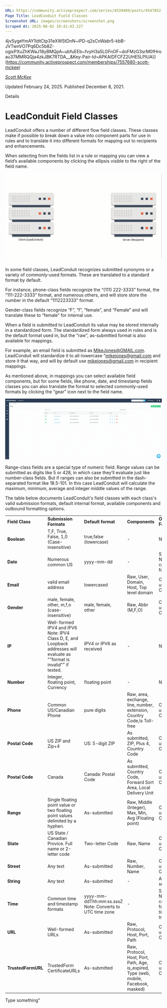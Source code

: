 ```yaml
---
URL: https://community.activeprospect.com/series/4539489/posts/4547852-leadconduit-field-classes
Page Title: LeadConduit Field Classes
Screenshot URL: images/screenshots/screenshot.png
Scraped At: 2025-06-02 19:41:43.227
---
```

4jvSygeYmAY1ldtCtp31eXWStDnN~iPD-q2sCnWabr5-kbB-JVTwnVO7Pq6Dc5b8Z-ogixPXuZhKWaJ18yBMQpA~ubfuEEb~fvyH3a5LGFnOF~doFMzG3srM0fHroau37MMRQQja4zkJBK7RTDA__&Key-Pair-Id=APKAIDFCFZ2UHE5LPIUA)](https://community.activeprospect.com/memberships/7557680-scott-mckee)

[_Scott McKee_](https://community.activeprospect.com/memberships/7557680-scott-mckee)

Updated February 24, 2025. Published December 8, 2021.

Details

# LeadConduit Field Classes

LeadConduit offers a number of different flow field classes. These classes make if possible to break down a value into component parts for use in rules and to translate it into different formats for mapping out to recipients and enhancements.

When selecting from the fields list in a rule or mapping you can view a field’s available components by clicking the ellipsis visible to the right of the field name.

![](images/image-1.gif)

In some field classes, LeadConduit recognizes submitted synonyms or a variety of commonly-used formats. These are translated to a standard format by default.

For instance, phone-class fields recognize the “(111) 222-3333” format, the “111-222-3333” format, and numerous others, and will store store the number in the default “1112223333” format.

Gender-class fields recognize “F”, “f”, “female”, and “Female” and will translate these to “female” for internal use.

When a field is submitted to LeadConduit its value may be stored internally in a standardized form. The standardized form always used in rules and is the default format used in, but the “raw”, as-submitted format is also available for mappings.

For example, an email field is submitted as [MikeJones@GMAIL.com](mailto:MikeJones@GMAIL.com). LeadConduit will standardize it to all-lowercase “mikejones@gmail.com and store it that way, and will by default use mikejones@gmail.com in recipient mappings.

As mentioned above, in mappings you can select available field components, but for some fields, like phone, date, and timestamp fields classes you can also translate the format to selected commonly-used formats by clicking the “gear” icon next to the field name.

![](images/image-2.gif)

Range-class fields are a special type of numeric field. Range values can be submitted as digits like 5 or 428, in which case they’ll evaluate just like number-class fields. But if ranges can also be submitted in the dash-separated format like 18.5-101. In this case LeadConduit will calculate the maximum, minimum, average and integer middle values of the range.

The table below documents LeadConduit's field classes with each class's valid submission formats, default internal format, available components and outbound formatting options.

|     |     |     |     |     |
| --- | --- | --- | --- | --- |
| **Field Class** | **Submission Formats** | **Default format** | **Components** | **Outbound Formatting** |
| **Boolean** | T,F, True, False, 1,0 (Case-insensitive) | true,false (lowercase) | - | No |
| **Date** | Numerous common US | yyyy-mm-dd | - | Selectable: Numerous common formats |
| **Email** | valid email address | lowercased | Raw, User, Domain, Host, Top level domain | Customize using Components |
| **Gender** | male, female, other, m,f,o (case-insensitive) | male, female, other | Raw, Abbr (M,F,O) | Customize using Components |
| **IP** | Well-formed IPV4 and IPV6 Note: IPV4 Class D, E, and Loopback addresses will evaluate as ""format is invalid"" if tested. | IPV4 or IPV6 as received | - | No |
| **Number** | Integer, floating point, Currency | floating point | - | No |
| **Phone** | Common US/Canadian Phone | pure digits | Raw, area, exchange, line, number, extension, Country Code,Is Toll-free | Customize using Components |
| **Postal Code** | US ZIP and Zip+4 | US: 5-digit ZIP | As submitted, ZIP, Plus 4, Country Code | Customize using Components |
| **Postal Code** | Canada | Canada: Postal Code | As submitted, Country Code, Forward Sort Area, Local Delivery Unit | Customize using Components |
| **Range** | Single floating point value or two floating point values delimited by a hyphen. | As-submitted | Raw, Middle (Integer), Max, Min, Avg (Floating point) | Customize using Components |
| **State** | US State / Canadian Provice. Full name or 2-letter code | Two-letter Code | Raw, Name | Customize using Components |
| **Street** | Any text | As-submitted | Raw, Number, Name | Customize using Components |
| **String** | Any text | As-submitted | - | As-submitted |
| **Time** | Common time and timestamp formats | yyyy-mm-ddThh:mm:ss.sssZ Note: Converts to UTC time zone | - | Selectable: Numerous common formats plus time zone translation. |
| **URL** | Well-formed URLs | As-submitted | Raw, Protocol, Host, Port, Path | Customize using Components |
| **TrustedFormURL** | TrustedForm CertificateURLs | As-submitted | Raw, Protocol, Host, Port, Path, Age, is\_expired, Type (web, mobile, Facebook, masked) | Customize using Components |

Type something"
